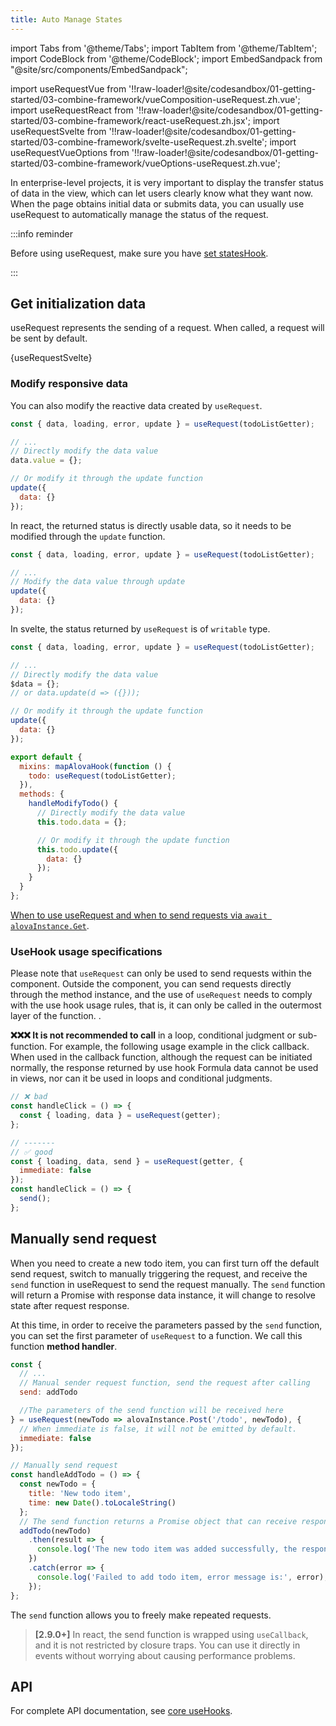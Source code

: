 ```yaml
---
title: Auto Manage States
---
```


import Tabs from '@theme/Tabs';
import TabItem from '@theme/TabItem';
import CodeBlock from '@theme/CodeBlock';
import EmbedSandpack from "@site/src/components/EmbedSandpack";

import useRequestVue from '!!raw-loader!@site/codesandbox/01-getting-started/03-combine-framework/vueComposition-useRequest.zh.vue';
import useRequestReact from '!!raw-loader!@site/codesandbox/01-getting-started/03-combine-framework/react-useRequest.zh.jsx';
import useRequestSvelte from '!!raw-loader!@site/codesandbox/01-getting-started/03-combine-framework/svelte-useRequest.zh.svelte';
import useRequestVueOptions from '!!raw-loader!@site/codesandbox/01-getting-started/03-combine-framework/vueOptions-useRequest.zh.vue';

In enterprise-level projects, it is very important to display the transfer status of data in the view, which can let users clearly know what they want now. When the page obtains initial data or submits data, you can usually use useRequest to automatically manage the status of the request.

:::info reminder

Before using useRequest, make sure you have [set statesHook](/tutorial/combine-framework).

:::

## Get initialization data

useRequest represents the sending of a request. When called, a request will be sent by default.

<Tabs groupId="framework">
<TabItem value="1" label="vue composition">

<EmbedSandpack template="vue" mainFile={useRequestVue} editorHeight={400} />

</TabItem>
<TabItem value="2" label="react">

<EmbedSandpack template="react" mainFile={useRequestReact} editorHeight={400} />

</TabItem>
<TabItem value="3" label="svelte">

<CodeBlock language="html">{useRequestSvelte}</CodeBlock>

</TabItem>
<TabItem value="4" label="vue options">

<EmbedSandpack template="vue" style="options" mainFile={useRequestVueOptions} editorHeight={400} />

</TabItem>
</Tabs>

### Modify responsive data

You can also modify the reactive data created by `useRequest`.

<Tabs groupId="framework">
<TabItem value="1" label="vue composition">

```javascript
const { data, loading, error, update } = useRequest(todoListGetter);

// ...
// Directly modify the data value
data.value = {};

// Or modify it through the update function
update({
  data: {}
});
```

</TabItem>

<TabItem value="2" label="react">

In react, the returned status is directly usable data, so it needs to be modified through the `update` function.

```javascript
const { data, loading, error, update } = useRequest(todoListGetter);

// ...
// Modify the data value through update
update({
  data: {}
});
```

</TabItem>

<TabItem value="3" label="svelte">

In svelte, the status returned by `useRequest` is of `writable` type.

```javascript
const { data, loading, error, update } = useRequest(todoListGetter);

// ...
// Directly modify the data value
$data = {};
// or data.update(d => ({}));

// Or modify it through the update function
update({
  data: {}
});
```

</TabItem>
<TabItem value="4" label="vue options">

```javascript
export default {
  mixins: mapAlovaHook(function () {
    todo: useRequest(todoListGetter);
  }),
  methods: {
    handleModifyTodo() {
      // Directly modify the data value
      this.todo.data = {};

      // Or modify it through the update function
      this.todo.update({
        data: {}
      });
    }
  }
};
```

</TabItem>
</Tabs>

[When to use useRequest and when to send requests via `await alovaInstance.Get`](/tutorial/best-practice/skills).

### UseHook usage specifications

Please note that `useRequest` can only be used to send requests within the component. Outside the component, you can send requests directly through the method instance, and the use of `useRequest` needs to comply with the use hook usage rules, that is, it can only be called in the outermost layer of the function. .

**❌❌❌ It is not recommended to call** in a loop, conditional judgment or sub-function. For example, the following usage example in the click callback. When used in the callback function, although the request can be initiated normally, the response returned by use hook Formula data cannot be used in views, nor can it be used in loops and conditional judgments.

```javascript
// ❌ bad
const handleClick = () => {
  const { loading, data } = useRequest(getter);
};

// -------
// ✅ good
const { loading, data, send } = useRequest(getter, {
  immediate: false
});
const handleClick = () => {
  send();
};
```

## Manually send request

When you need to create a new todo item, you can first turn off the default send request, switch to manually triggering the request, and receive the `send` function in useRequest to send the request manually. The `send` function will return a Promise with response data instance, it will change to resolve state after request response.

At this time, in order to receive the parameters passed by the `send` function, you can set the first parameter of `useRequest` to a function. We call this function **method handler**.

```javascript
const {
  // ...
  // Manual sender request function, send the request after calling
  send: addTodo

  //The parameters of the send function will be received here
} = useRequest(newTodo => alovaInstance.Post('/todo', newTodo), {
  // When immediate is false, it will not be emitted by default.
  immediate: false
});

// Manually send request
const handleAddTodo = () => {
  const newTodo = {
    title: 'New todo item',
    time: new Date().toLocaleString()
  };
  // The send function returns a Promise object that can receive response data
  addTodo(newTodo)
    .then(result => {
      console.log('The new todo item was added successfully, the response data is:', result);
    })
    .catch(error => {
      console.log('Failed to add todo item, error message is:', error);
    });
};
```

The `send` function allows you to freely make repeated requests.

> **[2.9.0+]** In react, the send function is wrapped using `useCallback`, and it is not restricted by closure traps. You can use it directly in events without worrying about causing performance problems.

## API

For complete API documentation, see [core useHooks](/api/core-hooks#userequest).
